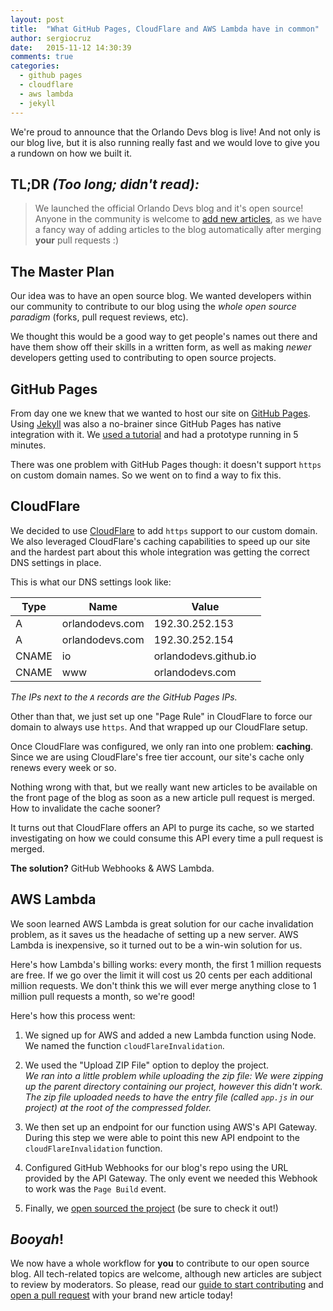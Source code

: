 ```yaml
---
layout: post
title:  "What GitHub Pages, CloudFlare and AWS Lambda have in common"
author: sergiocruz
date:   2015-11-12 14:30:39
comments: true
categories:
  - github pages
  - cloudflare
  - aws lambda
  - jekyll
---
```

We're proud to announce that the Orlando Devs blog is live! And not only is our blog live, but it is also running really fast and we would love to give you a rundown on how we built it.

## TL;DR _(Too long; didn't read):_

> We launched the official Orlando Devs blog and it's open source! Anyone in the community is welcome to  [add new articles](https://github.com/OrlandoDevs/orlandodevs.github.io/blob/master/CONTRIBUTING.md), as we have a fancy way of adding articles to the blog automatically after merging **your** pull requests :)

## The Master Plan

Our idea was to have an open source blog. We wanted developers within our community to contribute to our blog using the _whole open source paradigm_ (forks, pull request reviews, etc).

We thought this would be a good way to get people's names out there and have them show off their skills in a written form, as well as making _newer_ developers getting used to contributing to open source projects.

## GitHub Pages

From day one we knew that we wanted to host our site on [GitHub Pages](https://pages.github.com/). Using [Jekyll](https://jekyllrb.com) was also a no-brainer since GitHub Pages has native integration with it. We [used a tutorial](https://help.github.com/articles/using-jekyll-with-pages) and had a prototype running in 5 minutes.

There was one problem with GitHub Pages though: it doesn't support `https` on custom domain names. So we went on to find a way to fix this.

## CloudFlare

We decided to use [CloudFlare](https://cloudflare.com) to add `https` support to our custom domain. We also leveraged CloudFlare's caching capabilities to speed up our site and the hardest part about this whole integration was getting the correct DNS settings in place.

This is what our DNS settings look like:

| Type | Name | Value |
| ---- | ---- | ----- |
| A | orlandodevs.com | 192.30.252.153 |
| A | orlandodevs.com | 192.30.252.154 |
| CNAME | io | orlandodevs.github.io |
| CNAME | www | orlandodevs.com |

_The IPs next to the `A` records are the GitHub Pages IPs._

Other than that, we just set up one "Page Rule" in CloudFlare to force our domain to always use `https`. And that wrapped up our CloudFlare setup.

Once CloudFlare was configured, we only ran into one problem: **caching**. Since we are using CloudFlare's free tier account, our site's cache only renews every week or so.

Nothing wrong with that, but we really want new articles to be available on the front page of the blog as soon as a new article pull request is merged. How to invalidate the cache sooner?

It turns out that CloudFlare offers an API to purge its cache, so we started investigating on how we could consume this API every time a pull request is merged.

**The solution?** GitHub Webhooks & AWS Lambda.

## AWS Lambda

We soon learned AWS Lambda is great solution for our cache invalidation problem, as it saves us the headache of setting up a new server. AWS Lambda is inexpensive, so it turned out to be a win-win solution for us.

Here's how Lambda's billing works: every month, the first 1 million requests are free. If we go over the limit it will cost us 20 cents per each additional million requests. We don't think this we will ever merge anything close to 1 million pull requests a month, so we're good!

Here's how this process went:

1. We signed up for AWS and added a new Lambda function using Node. We named the function `cloudFlareInvalidation`.

2. We used the "Upload ZIP File" option to deploy the project.<br />
_We ran into a little problem while uploading the zip file: We were zipping up the parent directory containing our project, however this didn't work. The zip file uploaded needs to have the entry file (called `app.js` in our project) at the root of the compressed folder._

3. We then set up an endpoint for our function using AWS's API Gateway. During this step we were able to point this new API endpoint to the `cloudFlareInvalidation` function.

4. Configured GitHub Webhooks for our blog's repo using the URL provided by the API Gateway. The only event we needed this Webhook to work was the `Page Build` event.

5. Finally, we [open sourced the project](https://github.com/OrlandoDevs/cache-purger) (be sure to check it out!)

## _Booyah_!

We now have a whole workflow for **you** to contribute to our open source blog. All tech-related topics are welcome, although new articles are subject to review by moderators. So please, read our [guide to start contributing](https://github.com/OrlandoDevs/orlandodevs.github.io/blob/master/CONTRIBUTING.md) and [open a pull request](https://github.com/OrlandoDevs/orlandodevs.github.io/compare) with your brand new article today!
